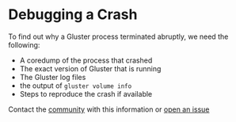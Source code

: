 Debugging a Crash
=================

To find out why a Gluster process terminated abruptly, we need the following:

* A coredump of the process that crashed
* The exact version of Gluster that is running
* The Gluster log files
* the output of `gluster volume info`
* Steps to reproduce the crash if available


Contact the [community](https://www.gluster.org/community/) with this information or [open an issue](https://github.com/gluster/glusterfs/issues/new)
